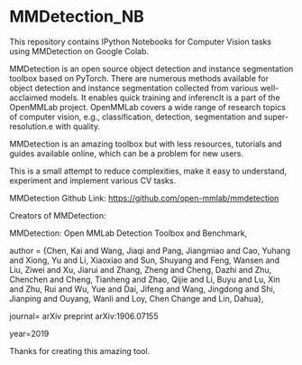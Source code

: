 # MMDetection_NB

This repository contains IPython Notebooks for Computer Vision tasks using MMDetection on Google Colab. 

MMDetection is an open source object detection and instance segmentation toolbox based on PyTorch. 
There are numerous methods available for object detection and instance segmentation collected from various well-acclaimed models. 
It enables quick training and inferencIt is a part of the OpenMMLab project. 
OpenMMLab covers a wide range of research topics of computer vision, e.g., classification, detection, segmentation and super-resolution.e with quality.

MMDetection is an amazing toolbox but with less resources, tutorials and guides available online, which can be a problem for new users.

This is a small attempt to reduce complexities, make it easy to understand, experiment and implement various CV tasks.

MMDetection Github Link: https://github.com/open-mmlab/mmdetection

Creators of MMDetection:

MMDetection: Open MMLab Detection Toolbox and Benchmark,

author  = {Chen, Kai and Wang, Jiaqi and Pang, Jiangmiao and Cao, Yuhang and
             Xiong, Yu and Li, Xiaoxiao and Sun, Shuyang and Feng, Wansen and
             Liu, Ziwei and Xu, Jiarui and Zhang, Zheng and Cheng, Dazhi and
             Zhu, Chenchen and Cheng, Tianheng and Zhao, Qijie and Li, Buyu and
             Lu, Xin and Zhu, Rui and Wu, Yue and Dai, Jifeng and Wang, Jingdong
             and Shi, Jianping and Ouyang, Wanli and Loy, Chen Change and Lin, Dahua},
             
journal= arXiv preprint arXiv:1906.07155

year=2019


Thanks for creating this amazing tool.
